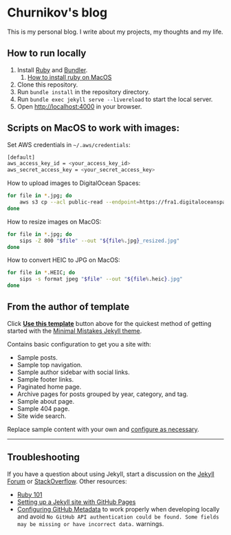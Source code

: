 # Churnikov's blog

This is my personal blog. I write about my projects, my thoughts and my life.

## How to run locally

1. Install [Ruby](https://www.ruby-lang.org/en/downloads/) and [Bundler](https://bundler.io/).
    1. [How to install ruby on MacOS](https://www.moncefbelyamani.com/how-to-install-xcode-homebrew-git-rvm-ruby-on-mac/#start-here-if-you-choose-the-long-and-manual-route)
2. Clone this repository.
3. Run `bundle install` in the repository directory.
4. Run `bundle exec jekyll serve --livereload` to start the local server.
5. Open [http://localhost:4000](http://localhost:4000) in your browser.

## Scripts on MacOS to work with images:

Set AWS credentials in `~/.aws/credentials`:

```bash
[default]
aws_access_key_id = <your_access_key_id>
aws_secret_access_key = <your_secret_access_key>
```

How to upload images to DigitalOcean Spaces:
```bash
for file in *.jpg; do
    aws s3 cp --acl public-read --endpoint=https://fra1.digitaloceanspaces.com $file s3://path/on/s3/$file
done
```

How to resize images on MacOS:
```bash
for file in *.jpg; do
    sips -Z 800 "$file" --out "${file%.jpg}_resized.jpg"
done
```

How to convert HEIC to JPG on MacOS:
```bash
for file in *.HEIC; do
    sips -s format jpeg "$file" --out "${file%.heic}.jpg"
done
```

## From the author of template

Click [**Use this template**](https://github.com/mmistakes/mm-github-pages-starter/generate) button above for the quickest method of getting started with the [Minimal Mistakes Jekyll theme](https://github.com/mmistakes/minimal-mistakes).

Contains basic configuration to get you a site with:

- Sample posts.
- Sample top navigation.
- Sample author sidebar with social links.
- Sample footer links.
- Paginated home page.
- Archive pages for posts grouped by year, category, and tag.
- Sample about page.
- Sample 404 page.
- Site wide search.

Replace sample content with your own and [configure as necessary](https://mmistakes.github.io/minimal-mistakes/docs/configuration/).

---

## Troubleshooting

If you have a question about using Jekyll, start a discussion on the [Jekyll Forum](https://talk.jekyllrb.com/) or [StackOverflow](https://stackoverflow.com/questions/tagged/jekyll). Other resources:

- [Ruby 101](https://jekyllrb.com/docs/ruby-101/)
- [Setting up a Jekyll site with GitHub Pages](https://jekyllrb.com/docs/github-pages/)
- [Configuring GitHub Metadata](https://github.com/jekyll/github-metadata/blob/master/docs/configuration.md#configuration) to work properly when developing locally and avoid `No GitHub API authentication could be found. Some fields may be missing or have incorrect data.` warnings.

